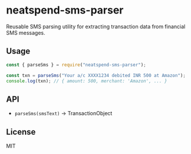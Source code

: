 # neatspend-sms-parser

Reusable SMS parsing utility for extracting transaction data from financial SMS messages.

## Usage

```js
const { parseSms } = require("neatspend-sms-parser");

const txn = parseSms("Your a/c XXXX1234 debited INR 500 at Amazon");
console.log(txn); // { amount: 500, merchant: 'Amazon', ... }
```

## API

- `parseSms(smsText)` → TransactionObject

## License

MIT
